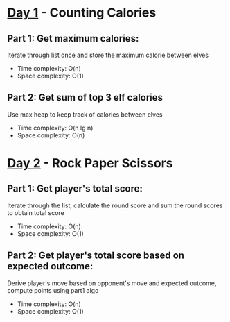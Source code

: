 # [Day 1](https://adventofcode.com/2022/day/1) - Counting Calories

## Part 1: Get maximum calories:

Iterate through list once and store the maximum calorie between elves

- Time complexity: O(n)
- Space complexity: O(1)

## Part 2: Get sum of top 3 elf calories

Use max heap to keep track of calories between elves

- Time complexity: O(n lg n)
- Space complexity: O(n)

# [Day 2](https://adventofcode.com/2022/day/2) - Rock Paper Scissors

## Part 1: Get player's total score:

Iterate through the list, calculate the round score and sum the round scores to obtain total score

- Time complexity: O(n)
- Space complexity: O(1)

## Part 2: Get player's total score based on expected outcome:

Derive player's move based on opponent's move and expected outcome, compute points using part1 algo

- Time complexity: O(n)
- Space complexity: O(1)
